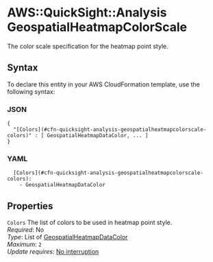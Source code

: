 # AWS::QuickSight::Analysis GeospatialHeatmapColorScale<a name="aws-properties-quicksight-analysis-geospatialheatmapcolorscale"></a>

The color scale specification for the heatmap point style\.

## Syntax<a name="aws-properties-quicksight-analysis-geospatialheatmapcolorscale-syntax"></a>

To declare this entity in your AWS CloudFormation template, use the following syntax:

### JSON<a name="aws-properties-quicksight-analysis-geospatialheatmapcolorscale-syntax.json"></a>

```
{
  "[Colors](#cfn-quicksight-analysis-geospatialheatmapcolorscale-colors)" : [ GeospatialHeatmapDataColor, ... ]
}
```

### YAML<a name="aws-properties-quicksight-analysis-geospatialheatmapcolorscale-syntax.yaml"></a>

```
  [Colors](#cfn-quicksight-analysis-geospatialheatmapcolorscale-colors): 
    - GeospatialHeatmapDataColor
```

## Properties<a name="aws-properties-quicksight-analysis-geospatialheatmapcolorscale-properties"></a>

`Colors`  <a name="cfn-quicksight-analysis-geospatialheatmapcolorscale-colors"></a>
The list of colors to be used in heatmap point style\.  
*Required*: No  
*Type*: List of [GeospatialHeatmapDataColor](aws-properties-quicksight-analysis-geospatialheatmapdatacolor.md)  
*Maximum*: `2`  
*Update requires*: [No interruption](https://docs.aws.amazon.com/AWSCloudFormation/latest/UserGuide/using-cfn-updating-stacks-update-behaviors.html#update-no-interrupt)